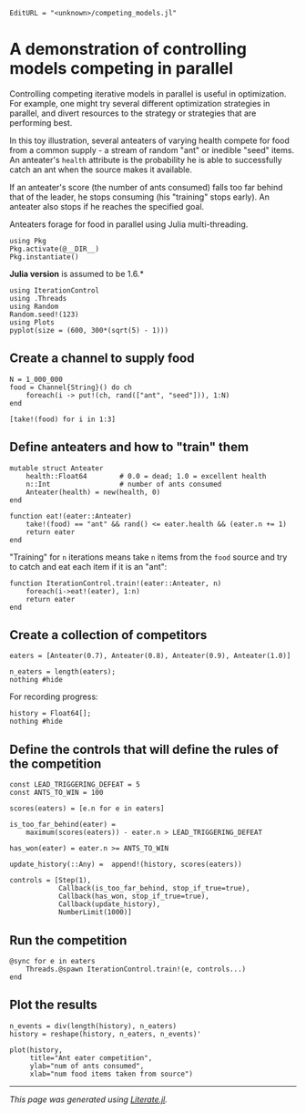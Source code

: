 ```@meta
EditURL = "<unknown>/competing_models.jl"
```

# A demonstration of controlling models competing in parallel

Controlling competing iterative models in parallel is useful in
optimization. For example, one might try several different
optimization strategies in parallel, and divert resources to the
strategy or strategies that are performing best.

In this toy illustration, several anteaters of varying health
compete for food from a common supply - a stream of random "ant" or
inedible "seed" items. An anteater's `health` attribute is the
probability he is able to successfully catch an ant when the
source makes it available.

If an anteater's score (the number of ants consumed) falls too far
behind that of the leader, he stops consuming (his "training" stops
early). An anteater also stops if he reaches the specified goal.

Anteaters forage for food in parallel using Julia multi-threading.

```@example competing_models
using Pkg
Pkg.activate(@__DIR__)
Pkg.instantiate()
```

**Julia version** is assumed to be 1.6.*

```@example competing_models
using IterationControl
using .Threads
using Random
Random.seed!(123)
using Plots
pyplot(size = (600, 300*(sqrt(5) - 1)))
```

## Create a channel to supply food

```@example competing_models
N = 1_000_000
food = Channel{String}() do ch
    foreach(i -> put!(ch, rand(["ant", "seed"])), 1:N)
end

[take!(food) for i in 1:3]
```

## Define anteaters and how to "train" them

```@example competing_models
mutable struct Anteater
    health::Float64        # 0.0 = dead; 1.0 = excellent health
    n::Int                 # number of ants consumed
    Anteater(health) = new(health, 0)
end

function eat!(eater::Anteater)
    take!(food) == "ant" && rand() <= eater.health && (eater.n += 1)
    return eater
end
```

"Training" for `n` iterations means take `n` items from the `food`
 source and try to catch and eat each item if it is an "ant":

```@example competing_models
function IterationControl.train!(eater::Anteater, n)
    foreach(i->eat!(eater), 1:n)
    return eater
end
```

## Create a collection of competitors

```@example competing_models
eaters = [Anteater(0.7), Anteater(0.8), Anteater(0.9), Anteater(1.0)]
```

```@example competing_models
n_eaters = length(eaters);
nothing #hide
```

For recording progress:

```@example competing_models
history = Float64[];
nothing #hide
```

## Define the controls that will define the rules of the competition

```@example competing_models
const LEAD_TRIGGERING_DEFEAT = 5
const ANTS_TO_WIN = 100

scores(eaters) = [e.n for e in eaters]

is_too_far_behind(eater) =
    maximum(scores(eaters)) - eater.n > LEAD_TRIGGERING_DEFEAT

has_won(eater) = eater.n >= ANTS_TO_WIN

update_history(::Any) =  append!(history, scores(eaters))

controls = [Step(1),
            Callback(is_too_far_behind, stop_if_true=true),
            Callback(has_won, stop_if_true=true),
            Callback(update_history),
            NumberLimit(1000)]
```

## Run the competition

```@example competing_models
@sync for e in eaters
    Threads.@spawn IterationControl.train!(e, controls...)
end
```

## Plot the results

```@example competing_models
n_events = div(length(history), n_eaters)
history = reshape(history, n_eaters, n_events)'

plot(history,
     title="Ant eater competition",
     ylab="num of ants consumed",
     xlab="num food items taken from source")
```

---

*This page was generated using [Literate.jl](https://github.com/fredrikekre/Literate.jl).*

